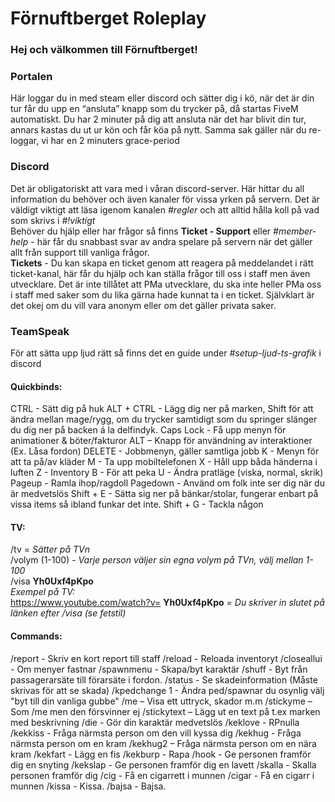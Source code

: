 # Förnuftberget Roleplay
### Hej och välkommen till Förnuftberget!   
### Portalen
Här loggar du in med steam eller discord och sätter dig i kö, när det är din tur får du upp en “ansluta” knapp som du trycker på, då startas FiveM automatiskt. Du har 2 minuter på dig att ansluta när det har blivit din tur, annars kastas du ut ur kön och får köa på nytt. Samma sak gäller när du re-loggar, vi har en 2 minuters grace-period 
 &nbsp;
### Discord
Det är obligatoriskt att vara med i våran discord-server. Här hittar du all information du behöver och även kanaler för vissa yrken på servern. Det är väldigt viktigt att läsa igenom kanalen *#regler* och att alltid hålla koll på vad som skrivs i *#!viktigt*  
Behöver du hjälp eller har frågor så finns __Ticket - Support__ eller *#member-help* - här får du snabbast svar av andra spelare på servern när det gäller allt från support till vanliga frågor.   
__Tickets__ - Du kan skapa en ticket genom att reagera på meddelandet i rätt ticket-kanal, här får du hjälp och kan ställa frågor till oss i staff men även utvecklare. Det är inte tillåtet att PMa utvecklare, du ska inte heller PMa oss i staff med saker som du lika gärna hade kunnat ta i en ticket. Självklart är det okej om du vill vara anonym eller om det gäller privata saker.
 &nbsp;
### TeamSpeak 
För att sätta upp ljud rätt så finns det en guide under *#setup-ljud-ts-grafik* i discord
 &nbsp;
#### Quickbinds:
CTRL - Sätt dig på huk
ALT + CTRL - Lägg dig ner på marken, Shift för att ändra mellan mage/rygg, om du trycker samtidigt som du springer slänger du dig ner på backen á la delfindyk.
Caps Lock - Få upp menyn för animationer & böter/fakturor
ALT – Knapp för användning av interaktioner (Ex. Låsa fordon) 
DELETE - Jobbmenyn, gäller samtliga jobb
K - Menyn för att ta på/av kläder
M - Ta upp mobiltelefonen
X - Håll upp båda händerna i luften
Z - Inventory
B - För att peka
U - Ändra pratläge (viska, normal, skrik)
Pageup - Ramla ihop/ragdoll
Pagedown - Använd om folk inte ser dig när du är medvetslös
Shift + E - Sätta sig ner på bänkar/stolar, fungerar enbart på vissa items så ibland funkar det inte.
Shift + G - Tackla någon


#### TV:
/tv = *Sätter på TVn*  
/volym (1-100) - *Varje person väljer sin egna volym på TVn, välj mellan 1-100*  
/visa __Yh0Uxf4pKpo__  
*Exempel på TV:*  
https://www.youtube.com/watch?v= __Yh0Uxf4pKpo__ *= Du skriver in slutet på länken efter /visa (se fetstil)*  

#### Commands:
/report - Skriv en kort report till staff 
/reload - Reloada inventoryt
/closeallui - Om menyer fastnar
/spawnmenu - Skapa/byt karaktär
/shuff - Byt från passagerarsäte till förarsäte i fordon.
/status - Se skadeinformation (Måste skrivas för att se skada) 
/kpedchange 1 - Ändra ped/spawnar du osynlig välj "byt till din vanliga gubbe"
/me – Visa ett uttryck, skador m.m
/stickyme – Som /me men den försvinner ej 
/stickytext – Lägg ut en text på t.ex marken med beskrivning
/die - Gör din karaktär medvetslös
/keklove - RPnulla 
/kekkiss - Fråga närmsta person om den vill kyssa dig
/kekhug - Fråga närmsta person om en kram
/kekhug2 – Fråga närmsta person om en nära kram
/kekfart - Lägg en fis
/kekburp - Rapa
/hook - Ge personen framför dig en snyting
/kekslap - Ge personen framför dig en lavett
/skalla - Skalla personen framför dig
/cig - Få en cigarrett i munnen
/cigar - Få en cigarr i munnen
/kissa - Kissa.
/bajsa - Bajsa.

